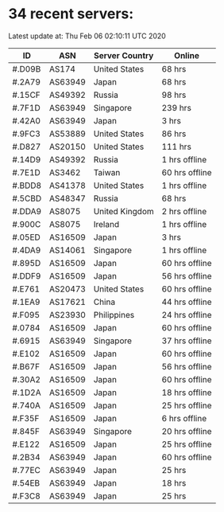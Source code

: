 # 34 recent servers:

Latest update at: Thu Feb 06 02:10:11 UTC 2020

| ID | ASN | Server Country | Online |
| -- | --- | -------------- | ------ |
| #.D09B | AS174 | United States | 68 hrs |
| #.2A79 | AS63949 | Japan | 68 hrs |
| #.15CF | AS49392 | Russia | 98 hrs |
| #.7F1D | AS63949 | Singapore | 239 hrs |
| #.42A0 | AS63949 | Japan | 3 hrs |
| #.9FC3 | AS53889 | United States | 86 hrs |
| #.D827 | AS20150 | United States | 111 hrs |
| #.14D9 | AS49392 | Russia | 1 hrs offline |
| #.7E1D | AS3462 | Taiwan | 60 hrs offline |
| #.BDD8 | AS41378 | United States | 1 hrs offline |
| #.5CBD | AS48347 | Russia | 68 hrs |
| #.DDA9 | AS8075 | United Kingdom | 2 hrs offline |
| #.900C | AS8075 | Ireland | 1 hrs offline |
| #.05ED | AS16509 | Japan | 3 hrs |
| #.4DA9 | AS14061 | Singapore | 1 hrs offline |
| #.895D | AS16509 | Japan | 60 hrs offline |
| #.DDF9 | AS16509 | Japan | 56 hrs offline |
| #.E761 | AS20473 | United States | 60 hrs offline |
| #.1EA9 | AS17621 | China | 44 hrs offline |
| #.F095 | AS23930 | Philippines | 24 hrs offline |
| #.0784 | AS16509 | Japan | 60 hrs offline |
| #.6915 | AS63949 | Singapore | 37 hrs offline |
| #.E102 | AS16509 | Japan | 60 hrs offline |
| #.B67F | AS16509 | Japan | 56 hrs offline |
| #.30A2 | AS16509 | Japan | 60 hrs offline |
| #.1D2A | AS16509 | Japan | 18 hrs offline |
| #.740A | AS16509 | Japan | 25 hrs offline |
| #.F35F | AS16509 | Japan | 6 hrs offline |
| #.845F | AS63949 | Singapore | 20 hrs offline |
| #.E122 | AS16509 | Japan | 25 hrs offline |
| #.2B34 | AS63949 | Japan | 60 hrs offline |
| #.77EC | AS63949 | Japan | 25 hrs |
| #.54EB | AS63949 | Japan | 18 hrs |
| #.F3C8 | AS63949 | Japan | 25 hrs |

